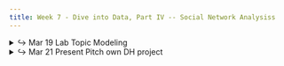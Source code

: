 ```yaml
---
title: Week 7 - Dive into Data, Part IV -- Social Network Analysiss
---
```


<details>
  <summary class="session-summary">
    <span class="arrow">↪</span>
    <span class="date-label">Mar 19</span>
    <span class="label label-red">Lab</span>
    <span class="session-title">Topic Modeling</span>
  </summary>
  <div markdown="1">
- [slides](#)
- [reading](#)
</div>
</details>

<details>
  <summary class="session-summary">
    <span class="arrow">↪</span>
    <span class="date-label">Mar 21</span>
    <span class="label label-yellow">Present</span>
    <span class="session-title">Pitch own DH project</span>
  </summary>
  <div markdown="1">
- [slides](#)
- [reading](#)
</div>
</details>
